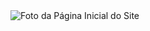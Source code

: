 <img src="https://github.com/llucasgs/project02/assets/87665591/efe17e2b-6883-4be8-9222-19170911348d" alt="Foto da Página Inicial do Site">
